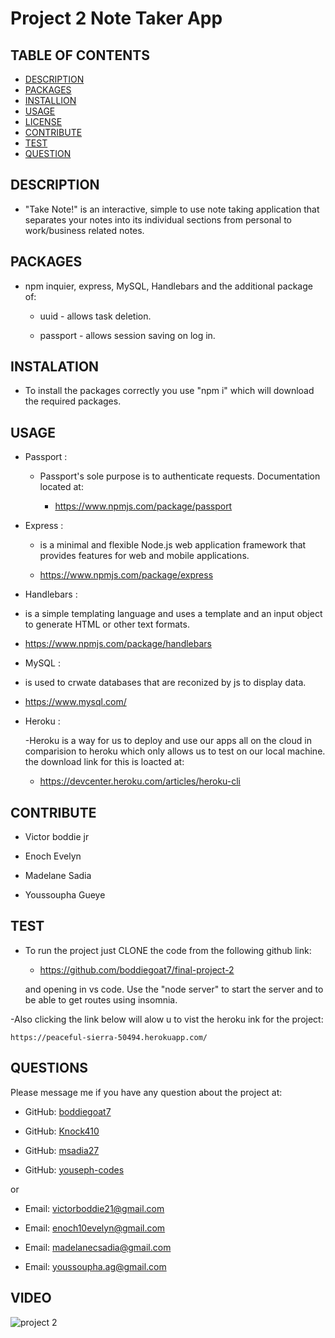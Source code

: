 # Project 2 Note Taker App


## TABLE OF CONTENTS
  - [DESCRIPTION](#description)
  - [PACKAGES](#packages)
  - [INSTALLION](#installation)
  - [USAGE](#usage)
  - [LICENSE](#license)
  - [CONTRIBUTE](#contribute)
  - [TEST](#test)
  - [QUESTION](#questions)


## DESCRIPTION

        
- "Take Note!" is an interactive, simple to use note taking application that separates your notes into its individual sections from personal to work/business related notes.


## PACKAGES


- npm inquier, express, MySQL, Handlebars and the additional package of:
    
    - uuid - allows task deletion.
    
    - passport - allows session saving on log in.


## INSTALATION

      
- To install the packages correctly you use "npm i" which will download the required packages.


## USAGE


- Passport :

  - Passport's sole purpose is to authenticate requests. Documentation located at:
    
      - https://www.npmjs.com/package/passport

- Express :

  -  is a minimal and flexible Node.js web application framework that provides features for web and mobile applications.  
  
    - https://www.npmjs.com/package/express
    
- Handlebars :

 -  is a simple templating language and uses a template and an input object to generate HTML or other text formats.  
  
   - https://www.npmjs.com/package/handlebars
   
- MySQL :

 -  is used to crwate databases that are reconized by js to display data.  
  
   - https://www.mysql.com/  
    
    
    

- Heroku :

  -Heroku is a way for us to deploy and use our apps all on the cloud in comparision to heroku which only allows us to test on our local machine. the download link for this is loacted at: 
    
    - https://devcenter.heroku.com/articles/heroku-cli



## CONTRIBUTE


- Victor boddie jr 

- Enoch Evelyn

- Madelane Sadia

- Youssoupha Gueye


## TEST

      
- To run the project just CLONE the code from the following github link:

   - https://github.com/boddiegoat7/final-project-2

   and opening in vs code. Use the "node server" to start the server and to be able to get routes using insomnia.

-Also clicking the link below will alow u to vist the heroku ink for the project:

    https://peaceful-sierra-50494.herokuapp.com/

## QUESTIONS


Please message me if you have any question about the project at:

- GitHub: [boddiegoat7](https://github.com/boddiegoat7)

- GitHub: [Knock410](https://github.com/Knock410)

- GitHub: [msadia27](https://github.com/msadia27)

- GitHub: [youseph-codes](https://github.com/youseph-codes)
        
or

- Email: [victorboddie21@gmail.com](mailto:victorboddie21@gmail.com})

- Email: [enoch10evelyn@gmail.com](mailto:enoch10evelyn@gmail.com})

- Email: [madelanecsadia@gmail.com](mailto:madelanecsadia@gmail.com})

- Email: [youssoupha.ag@gmail.com](mailto:youssoupha.ag@gmail.com})
        
## VIDEO

![project 2](https://user-images.githubusercontent.com/107088058/198903858-46461e13-c73a-47e2-8337-8fea5a2f26d2.png)


